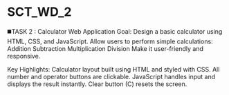 # SCT_WD_2
◼️TASK 2 : Calculator Web Application Goal: Design a basic calculator using HTML, CSS, and JavaScript. Allow users to perform simple calculations: Addition Subtraction Multiplication Division Make it user-friendly and responsive.

Key Highlights: Calculator layout built using HTML and styled with CSS. All number and operator buttons are clickable. JavaScript handles input and displays the result instantly. Clear button (C) resets the screen.
